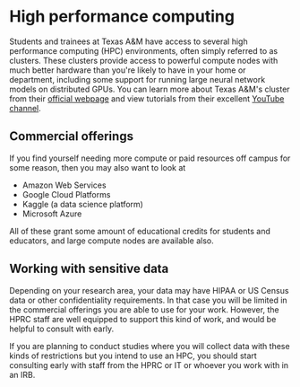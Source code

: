 # High performance computing

Students and trainees at Texas A&M have access to several high performance
computing (HPC) environments, often simply referred to as clusters. These
clusters provide access to powerful compute nodes with much better hardware than
you're likely to have in your home or department, including some support for
running large neural network models on distributed GPUs. You can learn more
about Texas A&M's cluster from their [official webpage](https://hprc.tamu.edu/)
and view tutorials from their excellent [YouTube channel](https://www.youtube.com/@TexasAMHPRC).

## Commercial offerings

If you find yourself needing more compute or paid resources off campus for some
reason, then you may also want to look at

* Amazon Web Services
* Google Cloud Platforms
* Kaggle (a data science platform)
* Microsoft Azure

All of these grant some amount of educational credits for students and
educators, and large compute nodes are available also.

## Working with sensitive data

Depending on your research area, your data may have HIPAA or US Census data or
other confidentiality requirements. In that case you will be limited in the
commercial offerings you are able to use for your work. However, the HPRC staff
are well equipped to support this kind of work, and would be helpful to consult
with early.

If you are planning to conduct studies where you will collect data with these
kinds of restrictions but you intend to use an HPC, you should start consulting
early with staff from the HPRC or IT or whoever you work with in an IRB.
